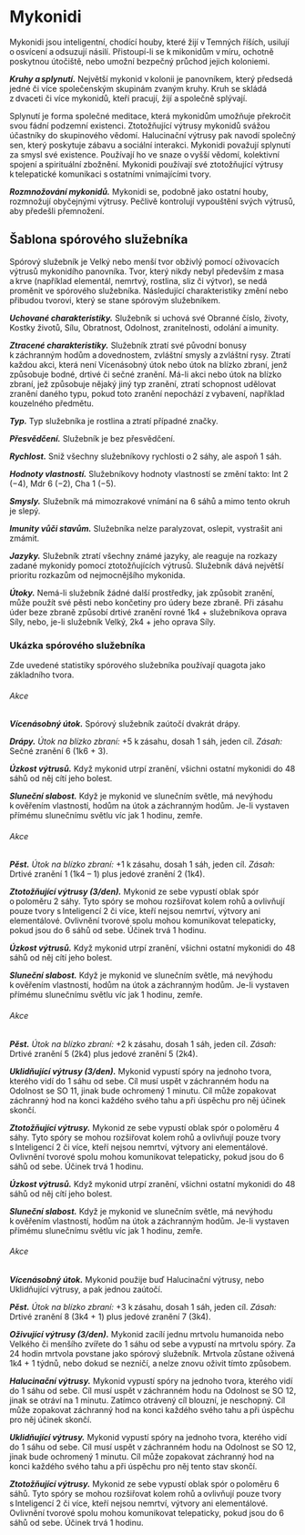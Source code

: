 # Mykonidi
  
Mykonidi jsou inteligentní, chodící houby, které žijí v Temných říších, usilují o osvícení a odsuzují násilí. Přistoupí-li se k mikonidům v míru, ochotně poskytnou útočiště, nebo umožní bezpečný průchod jejich koloniemi.
  
***Kruhy a splynutí.*** Největší mykonid v kolonii je panovníkem, který předsedá jedné či více společenským skupinám zvaným kruhy. Kruh se skládá z dvaceti či více mykonidů, kteří pracují, žijí a společně splývají.
  
Splynutí je forma společné meditace, která mykonidům umožňuje překročit svou fádní podzemní existenci. Ztotožňující výtrusy mykonidů svážou účastníky do skupinového vědomí. Halucinační výtrusy pak navodí společný sen, který poskytuje zábavu a sociální interakci. Mykonidi považují splynutí za smysl své existence. Používají ho ve snaze o vyšší vědomí, kolektivní spojení a spirituální zbožnění. Mykonidi používají své ztotožňující výtrusy k telepatické komunikaci s ostatními vnímajícími tvory.
  
***Rozmnožování mykonidů.*** Mykonidi se, podobně jako ostatní houby, rozmnožují obyčejnými výtrusy. Pečlivě kontrolují vypouštění svých výtrusů, aby předešli přemnožení.
  
## Šablona spórového služebníka
  
Spórový služebník je Velký nebo menší tvor obživlý pomocí oživovacích výtrusů mykonidího panovníka. Tvor, který nikdy nebyl především z masa a krve (například elementál, nemrtvý, rostlina, sliz či výtvor), se nedá proměnit ve spórového služebníka. Následující charakteristiky změní nebo přibudou tvorovi, který se stane spórovým služebníkem.
  
***Uchované charakteristiky.*** Služebník si uchová své Obranné číslo, životy, Kostky životů, Sílu, Obratnost, Odolnost, zranitelnosti, odolání a imunity.
  
***Ztracené charakteristiky.*** Služebník ztratí své původní bonusy k záchranným hodům a dovednostem, zvláštní smysly a zvláštní rysy. Ztratí každou akci, která není Vícenásobný útok nebo útok na blízko zbraní, jenž způsobuje bodné, drtivé či sečné zranění. Má-li akci nebo útok na blízko zbraní, jež způsobuje nějaký jiný typ zranění, ztratí schopnost udělovat zranění daného typu, pokud toto zranění nepochází z vybavení, například kouzelného předmětu.
  
***Typ.*** Typ služebníka je rostlina a ztratí případné značky.
  
***Přesvědčení.*** Služebník je bez přesvědčení.
  
***Rychlost.*** Sniž všechny služebníkovy rychlosti o 2 sáhy, ale aspoň 1 sáh.
  
***Hodnoty vlastností.*** Služebníkovy hodnoty vlastností se změní takto: Int 2 (−4), Mdr 6 (−2), Cha 1 (−5).
  
***Smysly.*** Služebník má mimozrakové vnímání na 6 sáhů a mimo tento okruh je slepý.
  
***Imunity vůči stavům.*** Služebníka nelze paralyzovat, oslepit, vystrašit ani zmámit.
  
***Jazyky.*** Služebník ztratí všechny známé jazyky, ale reaguje na rozkazy zadané mykonidy pomocí ztotožňujících výtrusů. Služebník dává největší prioritu rozkazům od nejmocnějšího mykonida.
  
***Útoky.*** Nemá-li služebník žádné další prostředky, jak způsobit zranění, může použít své pěsti nebo končetiny pro údery beze zbraně. Při zásahu úder beze zbraně způsobí drtivé zranění rovné 1k4 + služebníkova oprava Síly, nebo, je-li služebník Velký, 2k4 + jeho oprava Síly.
  
### Ukázka spórového služebníka
  
Zde uvedené statistiky spórového služebníka používají quagota jako základního tvora.

<Monster 
    title="Quagotí spórový služebník"
    subtitle="Střední rostlina, bez přesvědčení"
    armor-class="13 (přirozená zbroj)"
    hit-points="45 (6k8 + 18)"
    speed="4 sáhy, šplhání 4 sáhy"
    str="17 (+3)"
    dex="12 (+1)"
    con="16 (+3)"
    int="2 (-4)"
    wis="6 (-2)"
    cha="1 (-5)"
    saving-throws=""
    skills=""
    damage-vulnerabilities=""
    damage-resistances=""
    damage-immunities="jedová"
    condition-immunities="otrávený, paralyzovaný, slepý, vystrašený, zmámený"
    senses="mimozrakové vnímání 6 sáhů (mimo tento okruh je slepý), pasivní Vnímání 8"
    languages="—"
    challenge="1 (200 ZK)"
    >

###### Akce
  
***Vícenásobný útok.*** Spórový služebník zaútočí dvakrát drápy.
  
***Drápy.*** *Útok na blízko zbraní:* +5 k zásahu, dosah 1 sáh, jeden cíl. *Zásah:* Sečné zranění 6 (1k6 + 3).

</Monster>

<Monster 
    title="Mykonidí mladík"
    subtitle="Malá rostlina, zákonně neutrální"
    armor-class="10"
    hit-points="7 (2k6)"
    speed="2 sáhy"
    str="8 (-1)"
    dex="10 (+0)"
    con="10 (+0)"
    int="8 (-1)"
    wis="11 (+0)"
    cha="5 (-3)"
    saving-throws=""
    skills=""
    damage-vulnerabilities=""
    damage-resistances=""
    damage-immunities=""
    condition-immunities=""
    senses="vidění ve tmě 24 sáhů, pasivní Vnímání 10"
    languages="—"
    challenge="0 (10 ZK)"
    >  

***Úzkost výtrusů.*** Když mykonid utrpí zranění, všichni ostatní mykonidi do 48 sáhů od něj cítí jeho bolest.
  
***Sluneční slabost.*** Když je mykonid ve slunečním světle, má nevýhodu k ověřením vlastností, hodům na útok a záchranným hodům. Je-li vystaven přímému slunečnímu světlu víc jak 1 hodinu, zemře.
  
###### Akce
  
***Pěst.*** *Útok na blízko zbraní:* +1 k zásahu, dosah 1 sáh, jeden cíl. *Zásah:* Drtivé zranění 1 (1k4 – 1) plus jedové zranění 2 (1k4).
  
***Ztotožňující výtrusy (3/den).*** Mykonid ze sebe vypustí oblak spór o poloměru 2 sáhy. Tyto spóry se mohou rozšiřovat kolem rohů a ovlivňují pouze tvory s Inteligencí 2 či více, kteří nejsou nemrtví, výtvory ani elementálové. Ovlivnění tvorové spolu mohou komunikovat telepaticky, pokud jsou do 6 sáhů od sebe. Účinek trvá 1 hodinu.

</Monster>  

<Monster 
    title="Mykonidí dospělý"
    subtitle="Střední rostlina, zákonně neutrální"
    armor-class="12 (přirozená zbroj)"
    hit-points="22 (4k8 + 4)"
    speed="4 sáhy"
    str="10 (+0)"
    dex="10 (+0)"
    con="12 (+1)"
    int="10 (+0)"
    wis="13 (+1)"
    cha="7 (-2)"
    saving-throws=""
    skills=""
    damage-vulnerabilities=""
    damage-resistances=""
    damage-immunities=""
    condition-immunities=""
    senses="vidění ve tmě 24 sáhů, pasivní Vnímání 11"
    languages="—"
    challenge="1/2 (100 ZK)"
    > 

***Úzkost výtrusů.*** Když mykonid utrpí zranění, všichni ostatní mykonidi do 48 sáhů od něj cítí jeho bolest.
  
***Sluneční slabost.*** Když je mykonid ve slunečním světle, má nevýhodu k ověřením vlastností, hodům na útok a záchranným hodům. Je-li vystaven přímému slunečnímu světlu víc jak 1 hodinu, zemře.
  
###### Akce
  
***Pěst.*** *Útok na blízko zbraní:* +2 k zásahu, dosah 1 sáh, jeden cíl. *Zásah:* Drtivé zranění 5 (2k4) plus jedové zranění 5 (2k4).
  
***Uklidňující výtrusy (3/den).*** Mykonid vypustí spóry na jednoho tvora, kterého vidí do 1 sáhu od sebe. Cíl musí uspět v záchranném hodu na Odolnost se SO 11, jinak bude ochromený 1 minutu. Cíl může zopakovat záchranný hod na konci každého svého tahu a při úspěchu pro něj účinek skončí.
  
***Ztotožňující výtrusy.*** Mykonid ze sebe vypustí oblak spór o poloměru 4 sáhy. Tyto spóry se mohou rozšiřovat kolem rohů a ovlivňují pouze tvory s Inteligencí 2 či více, kteří nejsou nemrtví, výtvory ani elementálové. Ovlivnění tvorové spolu mohou komunikovat telepaticky, pokud jsou do 6 sáhů od sebe. Účinek trvá 1 hodinu.  

</Monster>

<Monster 
    title="Mykonidí panovník"
    subtitle="Velká rostlina, zákonně neutrální"
    armor-class="13 (přirozená zbroj)"
    hit-points="60 (8k10 + 16)"
    speed="6 sáhů"
    str="12 (+1)"
    dex="10 (+0)"
    con="14 (+2)"
    int="13 (+1)"
    wis="15 (+2)"
    cha="10 (+0)"
    saving-throws=""
    skills=""
    damage-vulnerabilities=""
    damage-resistances=""
    damage-immunities=""
    condition-immunities=""
    senses="vidění ve tmě 24 sáhů, pasivní Vnímání 12"
    languages="—"
    challenge="2 (450 ZK)"
    > 

***Úzkost výtrusů.*** Když mykonid utrpí zranění, všichni ostatní mykonidi do 48 sáhů od něj cítí jeho bolest.
  
***Sluneční slabost.*** Když je mykonid ve slunečním světle, má nevýhodu k ověřením vlastností, hodům na útok a záchranným hodům. Je-li vystaven přímému slunečnímu světlu víc jak 1 hodinu, zemře.
  
###### Akce
  
***Vícenásobný útok.*** Mykonid použije buď Halucinační výtrusy, nebo Uklidňující výtrusy, a pak jednou zaútočí.
  
***Pěst.*** *Útok na blízko zbraní:* +3 k zásahu, dosah 1 sáh, jeden cíl. *Zásah:* Drtivé zranění 8 (3k4 + 1) plus jedové zranění 7 (3k4).
  
***Oživující výtrusy (3/den).*** Mykonid zacílí jednu mrtvolu humanoida nebo Velkého či menšího zvířete do 1 sáhu od sebe a vypustí na mrtvolu spóry. Za 24 hodin mrtvola povstane jako spórový služebník. Mrtvola zůstane oživená 1k4 + 1 týdnů, nebo dokud se nezničí, a nelze znovu oživit tímto způsobem.
  
***Halucinační výtrusy.*** Mykonid vypustí spóry na jednoho tvora, kterého vidí do 1 sáhu od sebe. Cíl musí uspět v záchranném hodu na Odolnost se SO 12, jinak se otráví na 1 minutu. Zatímco otrávený cíl blouzní, je neschopný. Cíl může zopakovat záchranný hod na konci každého svého tahu a při úspěchu pro něj účinek skončí.
  
***Uklidňující výtrusy.*** Mykonid vypustí spóry na jednoho tvora, kterého vidí do 1 sáhu od sebe. Cíl musí uspět v záchranném hodu na Odolnost se SO 12, jinak bude ochromený 1 minutu. Cíl může zopakovat záchranný hod na konci každého svého tahu a při úspěchu pro něj tento stav skončí.
  
***Ztotožňující výtrusy.*** Mykonid ze sebe vypustí oblak spór o poloměru 6 sáhů. Tyto spóry se mohou rozšiřovat kolem rohů a ovlivňují pouze tvory s Inteligencí 2 či více, kteří nejsou nemrtví, výtvory ani elementálové. Ovlivnění tvorové spolu mohou komunikovat telepaticky, pokud jsou do 6 sáhů od sebe. Účinek trvá 1 hodinu.

</Monster> 
